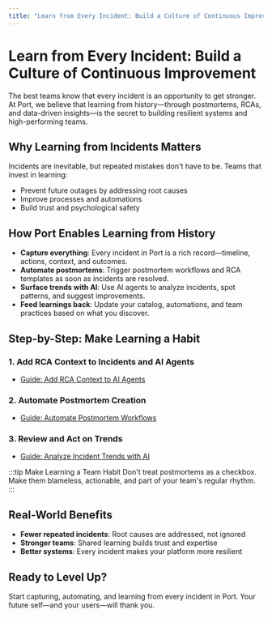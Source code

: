 ```yaml
---
title: "Learn from Every Incident: Build a Culture of Continuous Improvement"
---
```


# Learn from Every Incident: Build a Culture of Continuous Improvement

The best teams know that every incident is an opportunity to get stronger. At Port, we believe that learning from history—through postmortems, RCAs, and data-driven insights—is the secret to building resilient systems and high-performing teams.

## Why Learning from Incidents Matters

Incidents are inevitable, but repeated mistakes don't have to be. Teams that invest in learning:
- Prevent future outages by addressing root causes
- Improve processes and automations
- Build trust and psychological safety

## How Port Enables Learning from History

- **Capture everything**: Every incident in Port is a rich record—timeline, actions, context, and outcomes.
- **Automate postmortems**: Trigger postmortem workflows and RCA templates as soon as incidents are resolved.
- **Surface trends with AI**: Use AI agents to analyze incidents, spot patterns, and suggest improvements.
- **Feed learnings back**: Update your catalog, automations, and team practices based on what you discover.

## Step-by-Step: Make Learning a Habit

### 1. Add RCA Context to Incidents and AI Agents
- [Guide: Add RCA Context to AI Agents](#) <!-- Placeholder for future guide -->

### 2. Automate Postmortem Creation
- [Guide: Automate Postmortem Workflows](#) <!-- Placeholder for future guide -->

### 3. Review and Act on Trends
- [Guide: Analyze Incident Trends with AI](#) <!-- Placeholder for future guide -->

:::tip Make Learning a Team Habit
Don't treat postmortems as a checkbox. Make them blameless, actionable, and part of your team's regular rhythm.
:::

## Real-World Benefits
- **Fewer repeated incidents**: Root causes are addressed, not ignored
- **Stronger teams**: Shared learning builds trust and expertise
- **Better systems**: Every incident makes your platform more resilient

## Ready to Level Up?
Start capturing, automating, and learning from every incident in Port. Your future self—and your users—will thank you.